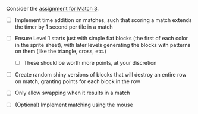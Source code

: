 Consider the [assignment for Match 3](https://cs50.harvard.edu/games/2019/spring/assignments/3/).

- [ ] Implement time addition on matches, such that scoring a match extends the timer by 1 second per tile in a match

- [ ] Ensure Level 1 starts just with simple flat blocks (the first of each color in the sprite sheet), with later levels generating the blocks with patterns on them (like the triangle, cross, etc.)

  - [ ] These should be worth more points, at your discretion

- [ ] Create random shiny versions of blocks that will destroy an entire row on match, granting points for each block in the row

- [ ] Only allow swapping when it results in a match

- [ ] (Optional) Implement matching using the mouse
